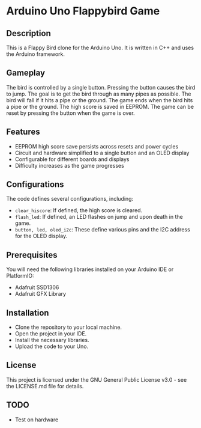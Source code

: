 # Arduino Uno Flappybird Game
## Description
This is a Flappy Bird clone for the Arduino Uno. It is written in C++ and uses the Arduino framework.

## Gameplay
The bird is controlled by a single button. Pressing the button causes the bird to jump. The goal is to get the bird through as many pipes as possible. The bird will fall if it hits a pipe or the ground. The game ends when the bird hits a pipe or the ground. The high score is saved in EEPROM. The game can be reset by pressing the button when the game is over.

## Features
- EEPROM high score save persists across resets and power cycles
- Circuit and hardware simplified to a single button and an OLED display
- Configurable for different boards and displays
- Difficulty increases as the game progresses

## Configurations
The code defines several configurations, including:
- `clear_hiscore`: If defined, the high score is cleared.
- `flash_led`: If defined, an LED flashes on jump and upon death in the game.
- `button, led, oled_i2c`: These define various pins and the I2C address for the OLED display.

## Prerequisites
You will need the following libraries installed on your Arduino IDE or PlatformIO:
- Adafruit SSD1306
- Adafruit GFX Library

## Installation
- Clone the repository to your local machine.
- Open the project in your IDE.
- Install the necessary libraries.
- Upload the code to your Uno.

## License
This project is licensed under the GNU General Public License v3.0 - see the LICENSE.md file for details.

## TODO
- Test on hardware
